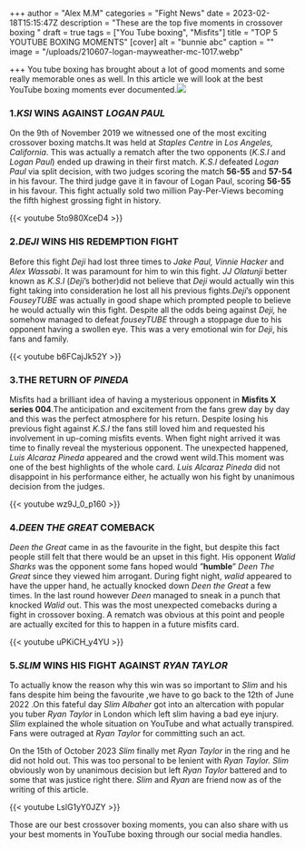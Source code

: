 +++
author = "Alex M.M"
categories = "Fight News"
date = 2023-02-18T15:15:47Z
description = "These are the top five moments in crossover boxing "
draft = true
tags = ["You Tube boxing", "Misfits"]
title = "TOP 5 YOUTUBE BOXING MOMENTS"
[cover]
alt = "bunnie abc"
caption = ""
image = "/uploads/210607-logan-mayweather-mc-1017.webp"

+++
You tube boxing has brought about a lot of good moments and some really memorable ones as well. In this article we will look at the best YouTube boxing moments ever documented.![](/uploads/youtube-vs-tiktok-fight-results-ftr_12v044w4hlqrk1aph8mq1sgjxc-png.webp)

### 1._KSI_ WINS AGAINST _LOGAN PAUL_

On the 9th of November 2019 we witnessed one of the most exciting crossover boxing matchs.It was held at _Staples Centre_ in _Los Angeles, California_. This was actually a rematch after the two opponents (_K.S.I_ and _Logan Paul_) ended up drawing in their first match. _K.S.I_ defeated _Logan Paul_ via split decision, with two judges scoring the match **56-55** and **57-54** in his favour. The third judge gave it in favour of Logan Paul, scoring **56-55** in his favour. This fight actually sold two million Pay-Per-Views becoming the fifth highest grossing fight in history.

{{< youtube 5to980XceD4 >}}

### 2._DEJI_ WINS HIS REDEMPTION FIGHT

Before this fight _Deji_ had lost three times to _Jake Paul, Vinnie Hacker_ and _Alex Wassabi_. It was paramount for him to win this fight. _JJ Olatunji_ better known as _K.S.I_ (_Deji_’s bother)did not believe that _Deji_ would actually win this fight taking into consideration he lost all his previous fights._Deji_’s opponent _FouseyTUBE_ was actually in good shape which prompted people to believe he would actually win this fight. Despite all the odds being against _Deji,_ he somehow managed to defeat _fouseyTUBE_ through a stoppage due to his opponent having a swollen eye. This was a very emotional win for _Deji_, his fans and family.

{{< youtube b6FCajJk52Y >}}

### 3.THE RETURN OF _PINEDA_

Misfits had a brilliant idea of having a mysterious opponent in **Misfits X series 004**.The anticipation and excitement from the fans grew day by day and this was the perfect atmosphere for his return. Despite losing his previous fight against _K.S.I_ the fans still loved him and requested his involvement in up-coming misfits events. When fight night arrived it was time to finally reveal the mysterious opponent. The unexpected happened, _Luis Alcaraz Pineda_ appeared and the crowd went wild.This moment was one of the best highlights of the whole card. _Luis Alcaraz Pineda_ did not disappoint in his performance either, he actually won his fight by unanimous decision from the judges.

{{< youtube wz9J_0_p160 >}}

### 4._DEEN THE GREAT_ COMEBACK

_Deen the Great_ came in as the favourite in the fight, but despite this fact people still felt that there would be an upset in this fight. His opponent _Walid Sharks_ was the opponent some fans hoped would ”**humble**” _Deen The Great_ since they viewed him arrogant. During fight night, _walid_ appeared to have the upper hand, he actually knocked down _Deen the Great_ a few times. In the last round however _Deen_ managed to sneak in a punch that knocked _Walid_ out. This was the most unexpected comebacks during a fight in crossover boxing. A rematch was obvious at this point and people are actually excited for this to happen in a future misfits card.

{{< youtube uPKiCH_y4YU >}}

### 5._SLIM_ WINS HIS FIGHT AGAINST _RYAN TAYLOR_

To actually know the reason why this win was so important to _Slim_ and his fans despite him being the favourite ,we have to go back to the 12th of June 2022 .On this fateful day _Slim Albaher_ got into an altercation with popular you tuber _Ryan Taylor_ in London which left slim having a bad eye injury. _Slim_ explained the whole situation on YouTube and what actually transpired. Fans were outraged at _Ryan Taylor_ for committing such an act.

On the 15th of October 2023 _Slim_ finally met _Ryan Taylor_ in the ring and he did not hold out. This was too personal to be lenient with _Ryan Taylor._ _Slim_ obviously won by unanimous decision but left _Ryan Taylor_ battered and to some that was justice right there. _Slim_ and _Ryan_ are friend now as of the writing of this article.

{{< youtube LslG1yY0JZY >}}

Those are our best crossover boxing moments, you can also share with us your best moments in YouTube boxing through our social media handles.